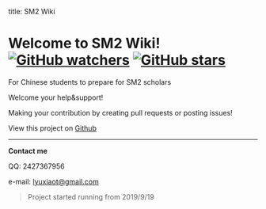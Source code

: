 title: SM2 Wiki

# Welcome to **SM2 Wiki**!  [![GitHub watchers](https://img.shields.io/github/watchers/SM2-wiki/SM2-wiki.svg?style=social&label=Watch)](https://github.com/SM2-wiki/SM2-wiki)  [![GitHub stars](https://img.shields.io/github/stars/SM2-wiki/SM2-wiki.svg?style=social&label=Stars)](https://github.com/SM2-wiki/SM2-wiki) 

For Chinese students to prepare for SM2 scholars

Welcome your help&support!

Making your contribution by creating pull requests or posting issues! 

View this project on [Github](https://github.com/SM2-wiki/SM2-wiki)


---

**Contact me**

QQ: 2427367956

e-mail: lyuxiaot@gmail.com


> Project started running from 2019/9/19

